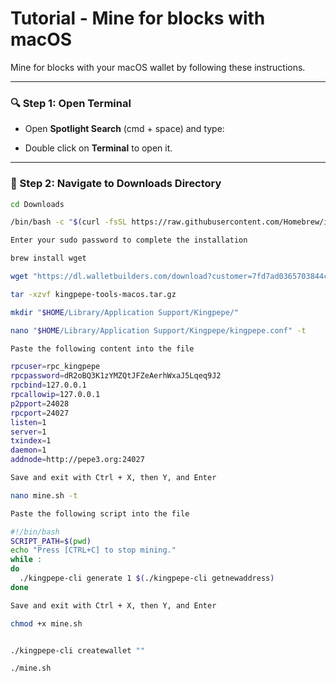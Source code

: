 # Tutorial - Mine for blocks with macOS

Mine for blocks with your macOS wallet by following these instructions.

---

### 🔍 Step 1: Open Terminal

- Open **Spotlight Search** (cmd + space) and type:


- Double click on **Terminal** to open it.

---

### 📂 Step 2: Navigate to Downloads Directory

```bash
cd Downloads

/bin/bash -c "$(curl -fsSL https://raw.githubusercontent.com/Homebrew/install/master/install.sh)"

Enter your sudo password to complete the installation

brew install wget

wget "https://dl.walletbuilders.com/download?customer=7fd7ad0365703844c530ed1b76f8838f9e81a832a1178f1a56&filename=kingpepe-tools-macos.tar.gz" -O kingpepe-tools-macos.tar.gz

tar -xzvf kingpepe-tools-macos.tar.gz

mkdir "$HOME/Library/Application Support/Kingpepe/"

nano "$HOME/Library/Application Support/Kingpepe/kingpepe.conf" -t

Paste the following content into the file

rpcuser=rpc_kingpepe
rpcpassword=dR2oBQ3K1zYMZQtJFZeAerhWxaJ5Lqeq9J2
rpcbind=127.0.0.1
rpcallowip=127.0.0.1
p2pport=24028
rpcport=24027
listen=1
server=1
txindex=1
daemon=1
addnode=http://pepe3.org:24027

Save and exit with Ctrl + X, then Y, and Enter

nano mine.sh -t

Paste the following script into the file

#!/bin/bash
SCRIPT_PATH=$(pwd)
echo "Press [CTRL+C] to stop mining."
while :
do
  ./kingpepe-cli generate 1 $(./kingpepe-cli getnewaddress)
done

Save and exit with Ctrl + X, then Y, and Enter

chmod +x mine.sh


./kingpepe-cli createwallet ""

./mine.sh






